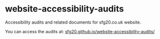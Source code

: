 # website-accessibility-audits
Accessibility audits and related documents for sfg20.co.uk website.

You can access the audits at: [sfg20.github.io/website-accessibility-audits/]([sfg20.github.io/website-accessibility-audits/](https://sfg20.github.io/website-accessibility-audits/))
